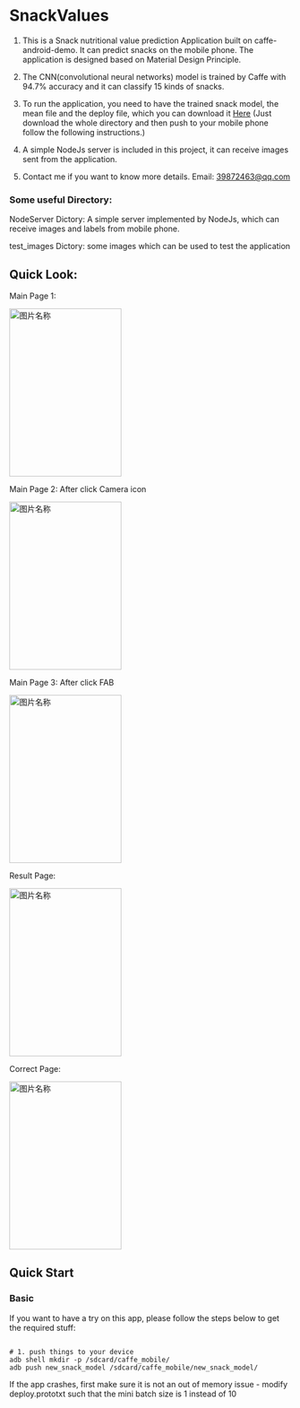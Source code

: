 SnackValues
==================
1. This is a Snack nutritional value prediction Application built on caffe-android-demo. It can predict snacks on the mobile phone. The application is designed based on Material Design Principle.

2. The CNN(convolutional neural networks) model is trained by Caffe with 94.7% accuracy and it can classify 15 kinds of snacks.

3. To run the application, you need to have the trained snack model, the mean file and the deploy file, which you can download it [Here](https://drive.google.com/open?id=0B8Z5vuz1VS_TWHpoRU4xZnhLT2c) (Just download the whole directory and then push to your mobile phone follow the following instructions.)

4. A simple NodeJs server is included in this project, it can receive images sent from the application.

5. Contact me if you want to know more details.
   Email: 39872463@qq.com


### Some useful Directory:
NodeServer Dictory: A simple server implemented by NodeJs, which can receive images and labels from mobile phone.

test_images Dictory: some images which can be used to test the application

## Quick Look:

Main Page 1:

<img src="https://github.com/JunbinWang/SnackValues/blob/master/Other%20Stuff/Original%20UI/Screenshot_2017-03-29-22-50-05.png?raw=true" width = "200" height = "300" alt="图片名称" align=center />


Main Page 2: After click Camera icon

<img src="https://github.com/JunbinWang/SnackValues/blob/master/Other%20Stuff/Original%20UI/Screenshot_2017-03-29-22-50-22.png?raw=true" width = "200" height = "300" alt="图片名称" align=center />


Main Page 3: After click FAB

<img src="https://github.com/JunbinWang/SnackValues/blob/master/Other%20Stuff/Original%20UI/Screenshot_2017-03-29-22-50-11.png?raw=true" width = "200" height = "300" alt="图片名称" align=center />




Result Page:

<img src="https://github.com/JunbinWang/SnackValues/blob/master/Other%20Stuff/Original%20UI/Screenshot_2017-03-29-22-51-24.png?raw=true " width = "200" height = "300" alt="图片名称" align=center />

Correct Page:

<img src="https://github.com/JunbinWang/SnackValues/blob/master/Other%20Stuff/Original%20UI/Screenshot_2017-03-29-22-51-34.png?raw=true" width = "200" height = "300" alt="图片名称" align=center />

## Quick Start

### Basic

If you want to have a try on this app, please follow the steps below to get the required stuff:

```shell

# 1. push things to your device
adb shell mkdir -p /sdcard/caffe_mobile/
adb push new_snack_model /sdcard/caffe_mobile/new_snack_model/
```
If the app crashes, first make sure it is not an out of memory issue - modify deploy.prototxt such that the mini batch size is 1 instead of 10
